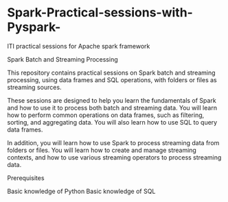 # Spark-Practical-sessions-with-Pyspark-
ITI practical sessions for Apache spark framework

Spark Batch and Streaming Processing

This repository contains practical sessions on Spark batch and streaming processing, using data frames and SQL operations, with folders or files as streaming sources.

These sessions are designed to help you learn the fundamentals of Spark and how to use it to process both batch and streaming data. You will learn how to perform common operations on data frames, such as filtering, sorting, and aggregating data. You will also learn how to use SQL to query data frames.

In addition, you will learn how to use Spark to process streaming data from folders or files. You will learn how to create and manage streaming contexts, and how to use various streaming operators to process streaming data.

Prerequisites

Basic knowledge of Python 
Basic knowledge of SQL

